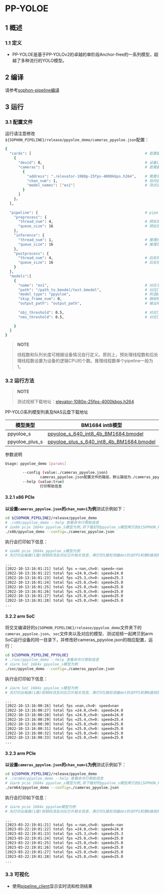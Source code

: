 # PP-YOLOE

## 1 概述

### 1.1 定义

- PP-YOLOE是基于PP-YOLOv2的卓越的单阶段Anchor-free的一系列模型，超越了多种流行的YOLO模型。

## 2 编译

请参考[sophon-pipeline编译](../../README.md#23-编译指令)

## 3 运行

### 3.1 配置文件

运行请注意修改`${SOPHON_PIPELINE}/release/ppyoloe_demo/cameras_ppyoloe.json`配置：

```bash
{
  "cards": [													# 若需要配置多个device，可以在cards下添加多组devid和cameras信息
    {
      "devid": 0,												# 设备id
      "cameras": [												# 若需要配置多个视频码流，可以在cameras下添加多组address和chan_num信息。若配置了多个address或多个cards，总的视频码流路数为所有的[chan_num]数量之和
        {
          "address": "./elevator-1080p-25fps-4000kbps.h264",	# 需要测试视频码流的地址，如果是本地文件，只支持h264/h265格式
          "chan_num": 1,										# 将内容为上述[address]的视频码流配置[chan_num]数量的路数。默认设置为1，会接入1路的内容为上述[address]的视频码流。
          "model_names": ["ex1"]								# 测试该[address]视频码流的模型名称，需要和此配置文件下面的[models]参数内的模型自定义名称[name]一致，表示使用该模型，多个模型的名字用逗号分开。
        }
      ]
    }，
  ],
  
  "pipeline": {													# pipeline中的线程数和队列长度
    "preprocess": {
      "thread_num": 4,											# 预处理线程数
      "queue_size": 16											# 预处理队列最大长度
    },
    "inference": {
      "thread_num": 1,											# 推理线程数
      "queue_size": 16											# 推理队列最大长度
    },
    "postprocess": {
      "thread_num": 4,											# 后处理线程数
      "queue_size": 16											# 后处理队列最大长度
    }
  },
  "models":[
    {
      "name": "ex1",											# 对应于[path]的模型自定义名称
      "path": "/path_to_bmodel/test.bmodel",	        		# 对应[name]的bmodel模型的路径
      "model_type": "ppyoloe",									# 所选bmodel的模型类型，需要根据使用的bmodel选择对应的模型类型，否则可能会影响检测精度。支持：ppyolo系(ppyoloe、ppyoloe_plus系列)模型，本例程提供模型类型为：ppyoloe_s(model_type为ppyoloe)、ppyoloe_plus_s(model_type为ppyoloe_plus)。
      "skip_frame_num": 0,										# 隔帧检测的跳帧数量。当设置为0时表示程序不跳帧检测，当设置为1时表示程序每间隔1帧做一次模型的pipeline。
      "output_path": "output_path",                      		# 输出地址，只支持rtsp，tcp 格式为protocol://ip:port/, 例如rtsp://192.168.0.1:8554/test ， tcp://172.28.1.1:5353。对于rtsp推流，地址为rtsp server配置的地址。对于tcp，需要开放自己配置的端口。
      
      "obj_threshold": 0.5,										# 对应[path]的bmodel模型后处理的物体置信度阈值
      "nms_threshold": 0.5,										# 对应[path]的bmodel模型后处理的非极大值抑制阈值
      
    }
  ]
}
```

> **NOTE**  
> 
> 线程数和队列长度可根据设备情况自行定义。原则上，预处理线程数和后处理线程数设置为设备的逻辑CPU的个数。推理线程数单个pipeline一般为1。

### 3.2 运行方法

  > **NOTE**  
  >
  > 测试视频下载地址：[elevator-1080p-25fps-4000kbps.h264](http://219.142.246.77:65000/sharing/tU6pYuuau)

PP-YOLO系列模型列表及NAS云盘下载地址

| 模型类型       | BM1684 int8模型                                              | BM1684X int8模型                                             | BM1684X fp16模型                                             |
| -------------- | ------------------------------------------------------------ | ------------------------------------------------------------ | ------------------------------------------------------------ |
| ppyoloe_s      | [ppyoloe_s_640_int8_4b_BM1684.bmodel](http://219.142.246.77:65000/sharing/rH1C0Htqp) | [ppyoloe_s_640_int8_4b_BM1684X.bmodel](http://219.142.246.77:65000/sharing/9JO3A4vhw) | [ppyoloe_s_640_fp16_4b_BM1684X.bmodel](http://219.142.246.77:65000/sharing/4m6mPbanQ) |
| ppyoloe_plus_s | [ppyoloe_plus_s_640_int8_4b_BM1684.bmodel](http://219.142.246.77:65000/sharing/p3V402J73) | [ppyoloe_plus_s_640_int8_4b_BM1684X.bmodel](http://219.142.246.77:65000/sharing/xEj8GatV2) | [ppyoloe_plus_s_640_fp16_4b_BM1684X.bmodel](http://219.142.246.77:65000/sharing/WEWsAtkuJ) |

参数说明

```bash
Usage: ppyoloe_demo [params]

        --config (value:./cameras_ppyoloe.json)
                cameras_ppyoloe.json配置文件的路径，默认路径为./cameras_ppyoloe.json。
        --help (value:true)
                打印帮助信息
```

#### 3.2.1 x86 PCIe

**以设置`cameras_ppyoloe.json`的`chan_num=1`为例**测试示例如下：

```bash
cd ${SOPHON_PIPELINE}/release/ppyoloe_demo
# ./x86/ppyoloe_demo --help 查看命令行帮助信息
# 以x86 pcie 1684x ppyoloe_S模型为例,将下载好的ppyoloe_s模型拷贝到${SOPHON_PIPELINE}/release/ppyoloe_demo目录下运行
./x86/ppyoloe_demo --config=./cameras_ppyoloe.json
```

执行会打印如下信息：

```bash
# 以x86 pcie 1684x ppyoloe_s模型为例
# 先打印出每路(1路)视频码流及对应芯片相关信息，再打印1路检测器det的总FPS和第0路视频码流处理对应的speed信息。其中，FPS和speed信息与当前运行设备的硬件配置相关，不同设备运行结果不同属正常现象，且同一设备运行程序过程中FPS和speed信息有一定波动属于正常现象。FPS和speed信息如下所示：

...
[2022-10-13:16:01:21] total fps =-nan,ch=0: speed=-nan
[2022-10-13:16:01:22] total fps =24.0,ch=0: speed=24.0
[2022-10-13:16:01:23] total fps =25.3,ch=0: speed=25.3
[2022-10-13:16:01:24] total fps =25.0,ch=0: speed=25.0
[2022-10-13:16:01:25] total fps =25.0,ch=0: speed=25.0
[2022-10-13:16:01:26] total fps =25.0,ch=0: speed=25.0
[2022-10-13:16:01:27] total fps =25.0,ch=0: speed=25.0
[2022-10-13:16:01:28] total fps =25.0,ch=0: speed=25.0
...
```

#### 3.2.2 arm SoC

将交叉编译好的`${SOPHON_PIPELINE}/release/ppyoloe_demo`文件夹下的`cameras_ppyoloe.json`、`soc`文件夹以及对应的模型、测试视频一起拷贝到arm SoC运行设备的同一目录下，并修改好cameras_ppyoloe.json的相应配置，运行：

```bash
cd ${SOPHON_PIPELINE_PPYOLOE}
# ./soc/ppyoloe_demo --help 查看命令行帮助信息
# 以arm SoC 1684x ppyoloe_s模型为例
./soc/ppyoloe_demo --config=./cameras_ppyoloe.json 
```

执行会打印如下信息：

```bash
# 以arm SoC 1684x ppyoloe_s模型为例
# 先打印出每路(1路)视频码流及对应芯片相关信息，再打印1路检测器det的总FPS和第0路视频码流处理对应的speed信息。其中，FPS和speed信息与当前运行设备的硬件配置相关，不同设备运行结果不同属正常现象，且同一设备运行程序过程中FPS和speed信息有一定波动属于正常现象。FPS和speed信息如下所示：

...
[2022-10-13:16:00:26] total fps =nan,ch=0: speed=nan
[2022-10-13:16:00:27] total fps =24.0,ch=0: speed=24.0
[2022-10-13:16:00:28] total fps =24.0,ch=0: speed=24.0
[2022-10-13:16:00:29] total fps =25.4,ch=0: speed=25.4
[2022-10-13:16:00:30] total fps =25.0,ch=0: speed=25.0
[2022-10-13:16:00:31] total fps =25.0,ch=0: speed=25.0
[2022-10-13:16:00:32] total fps =25.0,ch=0: speed=25.0
[2022-10-13:16:00:33] total fps =25.0,ch=0: speed=25.0
...
```

#### 3.2.3 arm PCIe

**以设置`cameras_ppyoloe.json`的`chan_num=1`为例**测试示例如下：

```bash
cd ${SOPHON_PIPELINE}/release/ppyoloe_demo
# ./arm64/ppyoloe_demo --help 查看命令行帮助信息
# 以arm pcie 1684x ppyoloe_s模型为例,将下载好的ppyoloe_s模型拷贝到${SOPHON_PIPELINE}/release/ppyoloe_demo目录下运行
./arm64/ppyoloe_demo --config=./cameras_ppyoloe.json
```

执行会打印如下信息：

```bash
# 以arm pcie 1684x ppyoloe模型为例
# 先打印出每路(1路)视频码流及对应芯片相关信息，再打印1路检测器det的总FPS和第0路视频码流处理对应的speed信息。其中，FPS和speed信息与当前运行设备的硬件配置相关，不同设备运行结果不同属正常现象，且同一设备运行程序过程中FPS和speed信息有一定波动属于正常现象。FPS和speed信息如下所示：

...
[2023-03-22:19:01:21] total fps =-nan,ch=0: speed=-nan
[2023-03-22:19:01:22] total fps =24.0,ch=0: speed=24.0
[2023-03-22:19:01:23] total fps =25.3,ch=0: speed=25.3
[2023-03-22:19:01:24] total fps =25.0,ch=0: speed=25.0
[2023-03-22:19:01:25] total fps =25.0,ch=0: speed=25.0
[2023-03-22:19:01:26] total fps =25.0,ch=0: speed=25.0
[2023-03-22:19:01:27] total fps =25.0,ch=0: speed=25.0
[2023-03-22:19:01:28] total fps =25.0,ch=0: speed=25.0
...
```

### 3.3 可视化

- 使用[pipeline_client](./pipeline_client_visualization.md)显示实时流和检测结果
